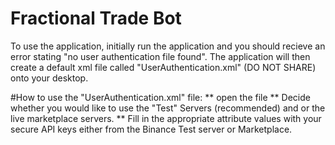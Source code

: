 # Fractional Trade Bot
To use the application, initially run the application and you should recieve an error stating "no user authentication file found".
The application will then create a default xml file called "UserAuthentication.xml" (DO NOT SHARE) onto your desktop.

#How to use the "UserAuthentication.xml" file:
** open the file
** Decide whether you would like to use the "Test" Servers (recommended) and or the live marketplace servers.
** Fill in the appropriate attribute values with your secure API keys either from the Binance Test server or Marketplace.
